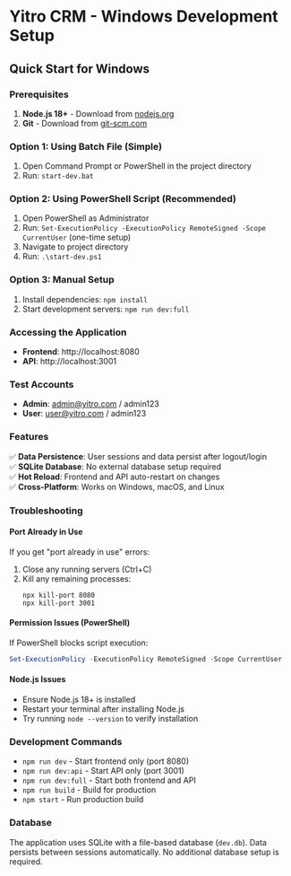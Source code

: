 # Yitro CRM - Windows Development Setup

## Quick Start for Windows

### Prerequisites
1. **Node.js 18+** - Download from [nodejs.org](https://nodejs.org/)
2. **Git** - Download from [git-scm.com](https://git-scm.com/)

### Option 1: Using Batch File (Simple)
1. Open Command Prompt or PowerShell in the project directory
2. Run: `start-dev.bat`

### Option 2: Using PowerShell Script (Recommended)
1. Open PowerShell as Administrator
2. Run: `Set-ExecutionPolicy -ExecutionPolicy RemoteSigned -Scope CurrentUser` (one-time setup)
3. Navigate to project directory
4. Run: `.\start-dev.ps1`

### Option 3: Manual Setup
1. Install dependencies: `npm install`
2. Start development servers: `npm run dev:full`

### Accessing the Application
- **Frontend**: http://localhost:8080
- **API**: http://localhost:3001

### Test Accounts
- **Admin**: admin@yitro.com / admin123
- **User**: user@yitro.com / admin123

### Features
✅ **Data Persistence**: User sessions and data persist after logout/login  
✅ **SQLite Database**: No external database setup required  
✅ **Hot Reload**: Frontend and API auto-restart on changes  
✅ **Cross-Platform**: Works on Windows, macOS, and Linux  

### Troubleshooting

#### Port Already in Use
If you get "port already in use" errors:
1. Close any running servers (Ctrl+C)
2. Kill any remaining processes:
   ```
   npx kill-port 8080
   npx kill-port 3001
   ```

#### Permission Issues (PowerShell)
If PowerShell blocks script execution:
```powershell
Set-ExecutionPolicy -ExecutionPolicy RemoteSigned -Scope CurrentUser
```

#### Node.js Issues
- Ensure Node.js 18+ is installed
- Restart your terminal after installing Node.js
- Try running `node --version` to verify installation

### Development Commands
- `npm run dev` - Start frontend only (port 8080)
- `npm run dev:api` - Start API only (port 3001)  
- `npm run dev:full` - Start both frontend and API
- `npm run build` - Build for production
- `npm start` - Run production build

### Database
The application uses SQLite with a file-based database (`dev.db`). Data persists between sessions automatically. No additional database setup is required.